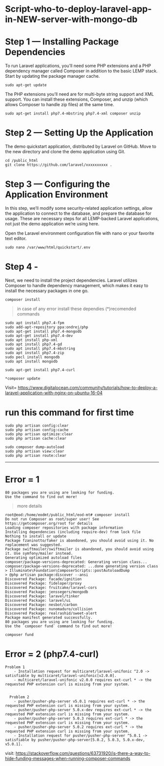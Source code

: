 # Script-who-to-deploy-laravel-app-in-NEW-server-with-mongo-db

# Step 1 — Installing Package Dependencies

To run Laravel applications, you’ll need some PHP extensions and a PHP dependency manager called Composer in addition to the basic LEMP stack.
Start by updating the package manager cache.
```
sudo apt-get update
```
The PHP extensions you’ll need are for multi-byte string support and XML support. You can install these extensions, Composer, and unzip (which allows Composer to handle zip files) at the same time.
```
sudo apt-get install php7.4-mbstring php7.4-xml composer unzip
```
# Step 2 — Setting Up the Application

The demo quickstart application, distributed by Laravel on GitHub.
Move to the new directory and clone the demo application using Git.
```
cd /public_html
git clone https://github.com/laravel/xxxxxxxxxx .
```

# Step 3 — Configuring the Application Environment

In this step, we’ll modify some security-related application settings, allow the application to connect to the database, and prepare the database for usage. These are necessary steps for all LEMP-backed Laravel applications, not just the demo application we’re using here.

Open the Laravel environment configuration file with nano or your favorite text editor.
```
sudo nano /var/www/html/quickstart/.env
```
# Step 4 - 

Next, we need to install the project dependencies. Laravel utilizes Composer to handle dependency management, which makes it easy to install the necessary packages in one go.
```
composer install
```

>in case of any error install these dependies (*)recomended commands
```
sudo apt install php7.4-fpm
sudo add-apt-repository ppa:ondrej/php
sudo apt-get install php7.4-mongodb
sudo apt-get install php7.4-dev
sudo apt install php-xml
sudo apt install php7.4-gd
sudo apt install php7.4-mbstring
sudo apt install php7.4-zip
sudo pecl install mongodb
sudo apt install mongodb
```
```
sudo apt-get install php7.4-curl
```
```
*composer update
```

Visit= https://www.digitalocean.com/community/tutorials/how-to-deploy-a-laravel-application-with-nginx-on-ubuntu-16-04

# run this command for first time
```
sudo php artisan config:clear
sudo php artisan config:cache
sudo php artisan optimize:clear
sudo php artisan cache:clear
```
```
sudo composer dump-autoload
sudo php artisan view:clear
sudo php artisan route:clear
```



-------------------------------------------------------------------------------------------------------



# Error = 1
```
80 packages you are using are looking for funding.
Use the command to find out more!
```
>more details
```
root@eod:/home/eodmt/public_html/eod-mt# composer install
Do not run Composer as root/super user! See https://getcomposer.org/root for details
Loading composer repositories with package information
Installing dependencies (including require-dev) from lock file
Nothing to install or update
Package fzaninotto/faker is abandoned, you should avoid using it. No replacement was suggested.
Package swiftmailer/swiftmailer is abandoned, you should avoid using it. Use symfony/mailer instead.
Generating optimized autoload files
composer/package-versions-deprecated: Generating version class...
composer/package-versions-deprecated: ...done generating version class
> Illuminate\Foundation\ComposerScripts::postAutoloadDump
> @php artisan package:discover --ansi
Discovered Package: facade/ignition
Discovered Package: fideloper/proxy
Discovered Package: fruitcake/laravel-cors
Discovered Package: jenssegers/mongodb
Discovered Package: laravel/tinker
Discovered Package: laravel/ui
Discovered Package: nesbot/carbon
Discovered Package: nunomaduro/collision
Discovered Package: realrashid/sweet-alert
Package manifest generated successfully.
80 packages you are using are looking for funding.
Use the `composer fund` command to find out more!
```
```
composer fund
```

# Error = 2 (php7.4-curl)
```
Problem 1
    - Installation request for multicaret/laravel-unifonic ^2.0 -> satisfiable by multicaret/laravel-unifonic[v2.0.0].
    - multicaret/laravel-unifonic v2.0.0 requires ext-curl * -> the requested PHP extension curl is missing from your system.
  
  
  Problem 2
    - pusher/pusher-php-server v5.0.1 requires ext-curl * -> the requested PHP extension curl is missing from your system.
    - pusher/pusher-php-server 5.0.x-dev requires ext-curl * -> the requested PHP extension curl is missing from your system.
    - pusher/pusher-php-server 5.0.3 requires ext-curl * -> the requested PHP extension curl is missing from your system.
    - pusher/pusher-php-server 5.0.2 requires ext-curl * -> the requested PHP extension curl is missing from your system.
    - Installation request for pusher/pusher-php-server ^5.0.1 -> satisfiable by pusher/pusher-php-server[5.0.2, 5.0.3, 5.0.x-dev, v5.0.1].
```


visit: https://stackoverflow.com/questions/63731920/is-there-a-way-to-hide-funding-messages-when-running-composer-commands


